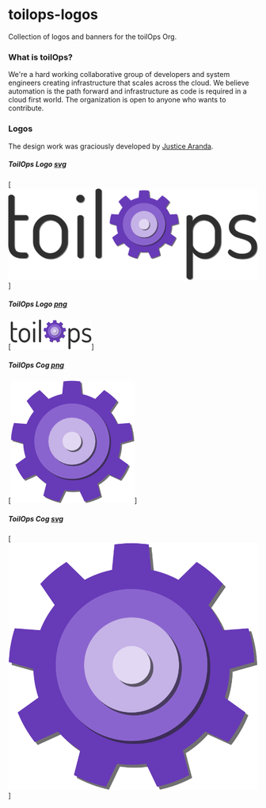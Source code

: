 # toilops-logos
Collection of logos and banners for the toilOps Org.

### What is toilOps?
We're a hard working collaborative group of developers and system engineers creating infrastructure that scales across the cloud. We believe automation is the path forward and infrastructure as code is required in a cloud first world. The organization is open to anyone who wants to contribute.


### Logos

The design work was graciously developed by [Justice Aranda](https://github.com/Justicimo).

##### ToilOps Logo [svg](Logo/ToilOpsLogo.svg)
[![toilops logo](Logo/ToilOpsLogo.svg)]

##### ToilOps Logo [png](Logo/ToilOpsLogox60.png)
[![toilops logo png](Logo/ToilOpsLogox60.png)]

##### ToilOps Cog [png](Cog/toilOpsCog250x.png)
[![toilops cog](Cog/toilOpsCog250x.png)]

##### ToilOps Cog [svg](Cog/toilOpsCog.svg)
[![toilops cog](Cog/toilOpsCog.svg)]
